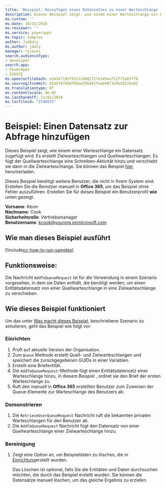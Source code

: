 ```yaml
---
title: 'Beispiel: Hinzufügen eines Datensatzes zu einer Warteschlange (Common Data Service) | Microsoft-Dokumentation'
description: Dieses Beispiel zeigt, wie einem einer Warteschlange ein Datensatz zugefügt wird.
ms.custom: ''
ms.date: 10/31/2018
ms.reviewer: ''
ms.service: powerapps
ms.topic: samples
author: JimDaly
ms.author: jdaly
manager: ryjones
search.audienceType:
- developer
search.app:
- PowerApps
- D365CE
ms.openlocfilehash: e342e7192f85112d682727e145aaf12f73a65ff8
ms.sourcegitcommit: 8185f87dddf05ee256491feab9873e9143535e02
ms.translationtype: HT
ms.contentlocale: de-DE
ms.lasthandoff: 11/01/2019
ms.locfileid: "2748531"
---
```

# <a name="sample-add-a-record-to-a-queue"></a>Beispiel: Einen Datensatz zur Abfrage hinzufügen

Dieses Beispiel zeigt, wie einem einer Warteschlange ein Datensatz zugefügt wird. Es erstellt Zielwarteschlangen und Quellwarteschlangen. Es fügt der Quellwarteschlange eine Schreiben-Aktivität hinzu und verschiebt sie dann in die Zielwarteschlange. Sie können das Beispiel [hier](https://github.com/Microsoft/PowerApps-Samples/tree/master/cds/orgsvc/C%23/RecordToQueue) herunterladen.

Dieses Beispiel benötigt weitere Benutzer, die nicht in Ihrem System sind. Erstellen Sie die Benutzer manuell in **Office 365**, um das Beispiel ohne Fehler auszuführen. Erstellen Sie für dieses Beispiel ein Benutzerprofil **wie** unten gezeigt. 

**Vorname**: Kevin<br/>
**Nachname**: Cook<br/>
**Sicherheitsrolle**: Vertriebsmanager<br/>
**Benutzername**: kcook@yourorg.onmicrosoft.com<br/>

## <a name="how-to-run-this-sample"></a>Wie man dieses Beispiel ausführt

[!include[cc-how-to-run-samples](../../includes/cc-how-to-run-samples.md)]

## <a name="what-this-sample-does"></a>Funktionsweise:

Die Nachricht `AddToQueueRequest` ist für die Verwendung in einem Szenario vorgesehen, in dem sie Daten enthält, die benötigt werden, um einen Entitätsdatensatz von einer Quellwarteschlange in eine Zielwarteschlange zu verschieben.

## <a name="how-this-sample-works"></a>Wie dieses Beispiel funktioniert

Um das unter [Was macht dieses Beispiel](#what-this-sample-does), beschriebene Szenario zu simulieren, geht das Beispiel wie folgt vor:

### <a name="setup"></a>Einrichten

1. Prüft auf aktuelle Version der Organisation.
2. Zum `Queue` Methode erstellt Quell- und Zielwarteschlangen und speichert die zurückgegebenen GUIDs in einer Variablen.
3. Erstellt eine Briefentität.
4. Die `AddToQueueRequest`-Methode fügt einen Entitätsdatensatz einer Warteschlange hinzu, in diesem Beispiel , ordnet sie den Brief der ersten Warteschlange zu.
5. Ruft den manuell in **Office 365** erstellten Benutzer zum Zuweisen der Queue-Elemente zur Warteschlange des Benutzers ab.

### <a name="demonstrate"></a>Demonstrieren

1. Die `RetrieveUserQueueRequest` Nachricht ruft die bekannten privaten Warteschlangen für den Benutzer ab.
2. Die `AddToQueueRequest` Nachricht fügt den Datensatz von einer Quellwarteschlange einer Zielwarteschlange hinzu.

### <a name="clean-up"></a>Bereinigung

1. Zeigt eine Option an, um Beispieldaten zu löschen, die in [Einrichtung](#setup)erstellt wurden.

    Das Löschen ist optional, falls Sie die Entitäten und Daten durchsuchen möchten, die durch das Beispiel erstellt wurden. Sie können die Datensätze manuell löschen, um das gleiche Ergebnis zu erzielen.
